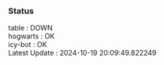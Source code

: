 ### Status


table : DOWN  
hogwarts : OK  
icy-bot : OK  
Latest Update : 2024-10-19 20:09:49.822249
